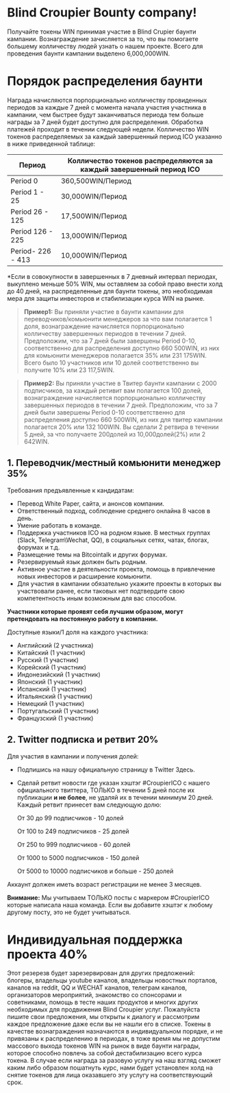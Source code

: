 # Blind Croupier Bounty company!

Получайте токены WIN принимая участие в Blind Crupier баунти кампании. Вознаграждение зачисляется за то, что вы помогаете большему колличеству людей узнать о нашем проекте. Всего для проведения баунти кампании выделено 6,000,000WIN.

# Порядок распределения баунти
Награда начисляются порпорционально колличеству провиденных периодов за каждые 7 дней с момента начала участия участника в кампании, чем быстрее будут заканчиваться периода тем больше награды за 7 дней будет доступно для распределения. Обработка платежей проходит в течении следующей недели. Колличество WIN токенов распределяемых за каждый завершенный период ICO указанно в ниже приведенной таблице: 

| Период  |  Колличество токенов распределяются за каждый завершенный период ICO |
|---|---|
| Period 0  | 360,500WIN/Период |
| Period 1 - 25  | 30,000WIN/Период  |
| Period 26 - 125  |  17,500WIN/Период |
| Period 126 - 225 |  13,000WIN/Период |
| Period- 226 - 413  | 10,000WIN/Период |

*Если в совокупности в завершенных в 7 дневный интервал периодах, выкуплено меньше 50% WIN, мы оставляем за собой право внести холд до 40 дней, на распределенные для баунти токены, это необходимая мера для защиты инвесторов и стабилизации курса WIN на рынке.

> **Пример1:** Вы приняли участие в баунти кампании для переводчиков/комьюнити менеджеров за что вам полагается 1 доля, вознаграждение начисляется порпорционально колличеству завершенных периодов в течении 7 дней. Предположим, что за 7 дней были завершены Period 0-10, соответственно для распределения доступно 660 500WIN, из них для комьюнити менеджеров полагается 35% или 231 175WIN. Всего было 10 участников или 10 долей соответственно вы получите 10% или 23 117,5WIN.

> **Пример2:** Вы приняли участие в Твитер баунти кампании с 2000 подписчиков, за каждый ретивит вам полагается 100 долей, вознаграждение начисляется порпорционально колличеству завершенных периодов в течении 7 дней. Предположим, что за 7 дней были завершены Period 0-10 cоответственно для распределения доступно 660 500WIN, из них для твитер кампании полагается 20% или 132 100WIN. Вы сделали 2 ретвира в течении 5 дней, за что получаете 200долей из 10,000долей(2%) или 2 642WIN. 

## 1. Переводчик/местный комьюнити менеджер 35%
Требования предъявленные к кандидатам:

+ Перевод White Paper, сайта, и анонсов компании. 
+ Ответственный подход, соблюдение среднего онлайна 8 часов в день.
+ Умение работать в команде.
+ Поддержка участников ICO на родном языке. В местных группах (Slack, Telegram\Wechat, QQ), в социальных сетях, чатах, блогах, форумах и т.д.
+ Размещение темы на Bitcointalk и других форумах.
+ Резервируемый язык должен быть родным.
+ Активное участие в деятельности проекта, помощь в привлечение новых инвесторов и расширение комьюнити.
+ Для участия в кампании обязательно укажите проекты в которых вы участвовали ранее, если таковых нет подтвердите свою компетентность иным возможным для вас способом.

**Участники которые проявят себя лучшим образом, могут претендовать на постоянную работу в компании.** 

Доступные языки/1 доля на каждого участника:
+ Английский (2 участника)
+ Китайский (1 участник)
+ Русский (1 участник)
+ Корейский (1 участник)
+ Индонезийский (1 участник)
+ Японский (1 участник)
+ Испанский (1 участник)
+ Итальянский (1 участник)
+ Немецкий (1 участник)
+ Португальский (1 участник)
+ Французский (1 участник)


## 2. Twitter подписка и ретвит 20%
Для участия в кампании и получения долей: 
* Подпишись на нашу официальную страницу в Twitter Здесь.
* Сделай ретвит новости где указан хэштэг #CroupierICO с нашего официального твиттера, ТОЛЬКО в течении 5 дней после их публикации **и не более**, не удаляй их в течении минимум 20 дней. Каждый ретвит принесет вам следующую долю:

    От 30 до 99 подписчиков - 10 долей
    
    От 100 to 249 подписчиков - 25 долей
    
    От 250 to 999 подписчиков - 60 долей
    
    От 1000 to 5000 подписчиков - 150 долей
    
    От 5000 to 10000 подписчиков и больше - 250 долей
    
Аккаунт должен иметь возраст регистрации не менее 3 месяцев.
  
**Внимание:** Мы учитываем ТОЛЬКО посты с маркером #CroupierICO которые написала наша команда. Если вы добавите хэштэг к любому другому посту, это не будет учитываться.


# Индивидуальная поддержка проекта 40%

Этот резерезв будет зарезервирован для других предложений: блогеры, владельцы youtube каналов, владельцы новостных порталов, каналов на reddit, QQ и WECHAT каналов, телеграм каналов, организаторов мероприятий, знакомство со спонсорами и советниками, помощь в тесте наших продуктов и многих других необходимых для продвижения Blind Croupier услуг. Пожалуйста пишите свои предложения, мы открыты к диалогу и рассмотрим каждое предложение даже если вы не нашли его в списке. Токены в качестве вознаграждения назначаются в индивидуальном порядке, и не привязаны к распределению в периодах, в тоже время мы не допустим массового выхода токенов WIN на рынок в виде баунти награды, которое способно повлечь за собой дестабилизацию всего курса токена. В случае если награда за разовую услугу на наш взгляд сможет каким либо образом пошатнуть курс, нами будет установлен холд на снятие токенов для лица оказавшего эту услугу на соответствующий срок.
